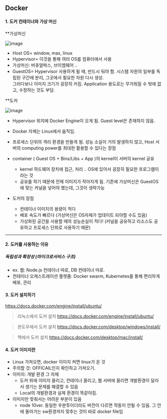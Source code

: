 ## Docker

#### 1. 도커 컨테이너와 가상 머신

**가상머신

![image](https://user-images.githubusercontent.com/69338643/132276262-082bfb29-1af2-4356-9bb0-3cf35369eddb.png)

- Host OS= window, max, linux
- Hypervisor= 이것을 통해 여러 OS를 컴퓨터에서 사용
- 가상머신: 버츄얼박스, 브이엠웨어 .. 
- GuestOS= Hypervisor 사용하게 될 때, 반드시 둬야 함. 시스템 자원의 일부를 독립된 구간에 분리, 그곳에서 필요한 자원 다시 생성. <br>
  그러다보니 이미지 크기가 굉장히 커짐. Application 용도로는 무거워질 수 밖에 없고, 수정하는 것도 부담. 
  

**도커

![image](https://user-images.githubusercontent.com/69338643/132276538-e3d60f74-ceb0-4947-88c9-6ba71a169fb1.png)

- Hypervisor 위치에 Docker Engine이 오게 됨. Guest level은 존재하지 않음.
- Docker 자체는 Linux에서 움직임. 
- 프로세스 단위의 격리 환경을 만들게 됨. 성능 소실이 거의 발생하지 않고, Host 서버의 computing power를 최대한 활용할 수 있다는 장점
- container ( Guest OS + Bins/Libs + App )의 kernel이 서버의 kernel 공유
  - kernel 하드웨어 장치에 접근, 처리 .. OS에 있어서 굉장히 필요한 프로그램이라는 것
  - 공유를 하기 때문에 전체 이미지가 작아지게 됨. 기존에 가상머신은 GuestOS에 맞는 커널을 넣어야 했는데, 그것이 생략가능


- 도커의 장점
  - 컨테이너 이미지의 용량이 적다
  - 배포 속도가 빠르다 (가상머신은 OS자체가 업데이트 되야할 수도 있음)
  - 가상화된 공간을 사용할 때의 성능손실이 적다! (커널을 공유하고 리소스도 공유하고 프로세스 단위로 사용하기 때문)

---

#### 2. 도커를 사용하는 이유

##### 독립성과 확장성 (마이크로서비스 구조)

- ex. 웹: Node.js 컨테이너 따로, DB 컨테이너 따로. 
- 컨테이너 오케스트레이션 플렛폼: Docker swarm,  Kubernetes를 통해 편리하게 배포, 관리



#### 3. 도커 설치하기

https://docs.docker.com/engine/install/ubuntu/

> 리눅스에서 도커 설치
https://docs.docker.com/engine/install/ubuntu/

> 윈도우에서 도커 설치
https://docs.docker.com/desktop/windows/install/

> 맥에서 도커 설치
https://docs.docker.com/desktop/mac/install/


#### 4. 도커 이미지란

- Linux 가져오면, docker 이미지 켜면 linux가 온 것
- 주의할 것: OFFICAIL인지 확인하고 가져오기.
- 이미지: 개발 환경 그 자체
  - 도커 위에 이미지 올리고, 컨테이너 올리고, 웹 서버에 올리면 개발환경이 달라서 생기는 문제를 해결할 수 있음
  - Local의 개발환경과 실제 환경이 똑같아짐.
- 이미지만 맞춰서는 어려운 부분이 있음
  - node 10ver. 동일한 우분투이더라도 버전이 다르면 작동이 안될 수 있음. 그 안에 돌아가는 sw환경까지 맞추는 것이 바로 docker file임 









